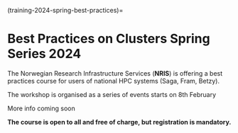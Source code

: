 (training-2024-spring-best-practices)=

# Best Practices on Clusters Spring Series 2024

The Norwegian Research Infrastructure Services (**NRIS**) is offering
a best practices course for users of national HPC systems (Saga, Fram, Betzy).

The workshop is organised as a series of events starts on 8th February 

More info coming soon

**The course is open to all and free of charge, but registration is mandatory.**
